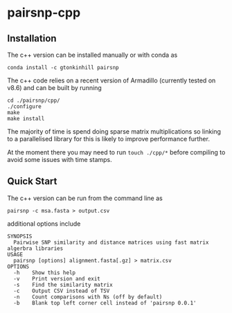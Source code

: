 # pairsnp-cpp


## Installation

The c++ version can be installed manually or with conda as

```
conda install -c gtonkinhill pairsnp
```


The c++ code relies on a recent version of Armadillo (currently tested on v8.6) and can be built by running

```
cd ./pairsnp/cpp/
./configure
make
make install
```

The majority of time is spend doing sparse matrix multiplications so linking to a parallelised library for this is likely to improve performance further.

At the moment there you may need to run `touch ./cpp/*` before compiling to avoid some issues with time stamps.


## Quick Start

The c++ version can be run from the command line as

```
pairsnp -c msa.fasta > output.csv
```

additional options include

```
SYNOPSIS
  Pairwise SNP similarity and distance matrices using fast matrix algerbra libraries
USAGE
  pairsnp [options] alignment.fasta[.gz] > matrix.csv
OPTIONS
  -h	Show this help
  -v	Print version and exit
  -s	Find the similarity matrix
  -c	Output CSV instead of TSV
  -n	Count comparisons with Ns (off by default)
  -b	Blank top left corner cell instead of 'pairsnp 0.0.1'
```